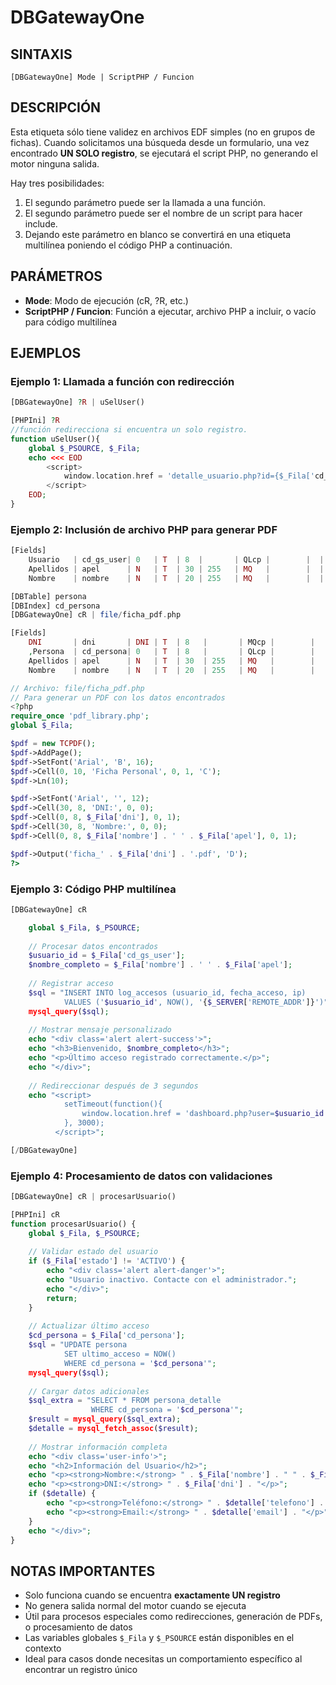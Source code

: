 # DBGatewayOne

## SINTAXIS
```
[DBGatewayOne] Mode | ScriptPHP / Funcion
```

## DESCRIPCIÓN
Esta etiqueta sólo tiene validez en archivos EDF simples (no en grupos de fichas). Cuando solicitamos una búsqueda desde un formulario, una vez encontrado **UN SOLO registro**, se ejecutará el script PHP, no generando el motor ninguna salida.

Hay tres posibilidades:
1. El segundo parámetro puede ser la llamada a una función.
2. El segundo parámetro puede ser el nombre de un script para hacer include.
3. Dejando este parámetro en blanco se convertirá en una etiqueta multilínea poniendo el código PHP a continuación.

## PARÁMETROS
- **Mode**: Modo de ejecución (cR, ?R, etc.)
- **ScriptPHP / Funcion**: Función a ejecutar, archivo PHP a incluir, o vacío para código multilínea

## EJEMPLOS

### Ejemplo 1: Llamada a función con redirección
```php
[DBGatewayOne] ?R | uSelUser()

[PHPIni] ?R
//función redirecciona si encuentra un solo registro.
function uSelUser(){
    global $_PSOURCE, $_Fila;
    echo <<< EOD
        <script>
            window.location.href = 'detalle_usuario.php?id={$_Fila['cd_gs_user']}';
        </script>
    EOD;
}
```

### Ejemplo 2: Inclusión de archivo PHP para generar PDF
```php
[Fields]
    Usuario   | cd_gs_user| 0   | T  | 8  |       | QLcp |        |  |
    Apellidos | apel      | N   | T  | 30 | 255   | MQ   |        |  |
    Nombre    | nombre    | N   | T  | 20 | 255   | MQ   |        |  |

[DBTable] persona
[DBIndex] cd_persona
[DBGatewayOne] cR | file/ficha_pdf.php

[Fields]
    DNI       | dni       | DNI | T  | 8   |       | MQcp |        |  |
    ,Persona  | cd_persona| 0   | T  | 8   |       | QLcp |        |  |
    Apellidos | apel      | N   | T  | 30  | 255   | MQ   |        |  |
    Nombre    | nombre    | N   | T  | 20  | 255   | MQ   |        |  |

// Archivo: file/ficha_pdf.php
// Para generar un PDF con los datos encontrados
<?php
require_once 'pdf_library.php';
global $_Fila;

$pdf = new TCPDF();
$pdf->AddPage();
$pdf->SetFont('Arial', 'B', 16);
$pdf->Cell(0, 10, 'Ficha Personal', 0, 1, 'C');
$pdf->Ln(10);

$pdf->SetFont('Arial', '', 12);
$pdf->Cell(30, 8, 'DNI:', 0, 0);
$pdf->Cell(0, 8, $_Fila['dni'], 0, 1);
$pdf->Cell(30, 8, 'Nombre:', 0, 0);
$pdf->Cell(0, 8, $_Fila['nombre'] . ' ' . $_Fila['apel'], 0, 1);

$pdf->Output('ficha_' . $_Fila['dni'] . '.pdf', 'D');
?>
```

### Ejemplo 3: Código PHP multilínea
```php
[DBGatewayOne] cR

    global $_Fila, $_PSOURCE;
    
    // Procesar datos encontrados
    $usuario_id = $_Fila['cd_gs_user'];
    $nombre_completo = $_Fila['nombre'] . ' ' . $_Fila['apel'];
    
    // Registrar acceso
    $sql = "INSERT INTO log_accesos (usuario_id, fecha_acceso, ip) 
            VALUES ('$usuario_id', NOW(), '{$_SERVER['REMOTE_ADDR']}')";
    mysql_query($sql);
    
    // Mostrar mensaje personalizado
    echo "<div class='alert alert-success'>";
    echo "<h3>Bienvenido, $nombre_completo</h3>";
    echo "<p>Último acceso registrado correctamente.</p>";
    echo "</div>";
    
    // Redireccionar después de 3 segundos
    echo "<script>
            setTimeout(function(){
                window.location.href = 'dashboard.php?user=$usuario_id';
            }, 3000);
          </script>";

[/DBGatewayOne]
```

### Ejemplo 4: Procesamiento de datos con validaciones
```php
[DBGatewayOne] cR | procesarUsuario()

[PHPIni] cR
function procesarUsuario() {
    global $_Fila, $_PSOURCE;
    
    // Validar estado del usuario
    if ($_Fila['estado'] != 'ACTIVO') {
        echo "<div class='alert alert-danger'>";
        echo "Usuario inactivo. Contacte con el administrador.";
        echo "</div>";
        return;
    }
    
    // Actualizar último acceso
    $cd_persona = $_Fila['cd_persona'];
    $sql = "UPDATE persona 
            SET ultimo_acceso = NOW() 
            WHERE cd_persona = '$cd_persona'";
    mysql_query($sql);
    
    // Cargar datos adicionales
    $sql_extra = "SELECT * FROM persona_detalle 
                  WHERE cd_persona = '$cd_persona'";
    $result = mysql_query($sql_extra);
    $detalle = mysql_fetch_assoc($result);
    
    // Mostrar información completa
    echo "<div class='user-info'>";
    echo "<h2>Información del Usuario</h2>";
    echo "<p><strong>Nombre:</strong> " . $_Fila['nombre'] . " " . $_Fila['apel'] . "</p>";
    echo "<p><strong>DNI:</strong> " . $_Fila['dni'] . "</p>";
    if ($detalle) {
        echo "<p><strong>Teléfono:</strong> " . $detalle['telefono'] . "</p>";
        echo "<p><strong>Email:</strong> " . $detalle['email'] . "</p>";
    }
    echo "</div>";
}
```

## NOTAS IMPORTANTES
- Solo funciona cuando se encuentra **exactamente UN registro**
- No genera salida normal del motor cuando se ejecuta
- Útil para procesos especiales como redirecciones, generación de PDFs, o procesamiento de datos
- Las variables globales `$_Fila` y `$_PSOURCE` están disponibles en el contexto
- Ideal para casos donde necesitas un comportamiento específico al encontrar un registro único